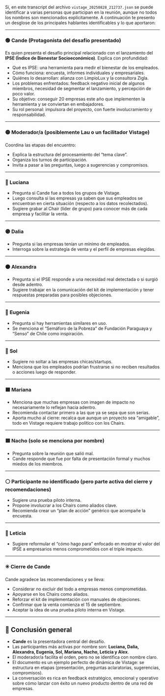 Sí, en este transcript del archivo `vistage_20250828_212737.json` se puede identificar a varias personas que participan en la reunión, aunque no todos los nombres son mencionados explícitamente. A continuación te presento un desglose de los principales hablantes identificables y lo que aportaron:

---

### 🟢 **Cande (Protagonista del desafío presentado)**

Es quien presenta el desafío principal relacionado con el lanzamiento del **IPSE (Índice de Bienestar Socioeconómico)**. Explica con profundidad:

* Qué es IPSE: una herramienta para medir el bienestar de los empleados.
* Cómo funciona: encuesta, informes individuales y empresariales.
* Quiénes lo desarrollan: alianza con LimpioLux y la consultora Zigla.
* Los problemas enfrentados: feedback negativo inicial de algunos miembros, necesidad de segmentar el lanzamiento, y percepción de poco valor.
* Su objetivo: conseguir 20 empresas este año que implementen la herramienta y se conviertan en embajadores.
* Su rol personal: impulsora del proyecto, con fuerte involucramiento y responsabilidad.

---

### 🟡 **Moderador/a (posiblemente Lau o un facilitador Vistage)**

Coordina las etapas del encuentro:

* Explica la estructura del procesamiento del “tema clave”.
* Organiza los turnos de participación.
* Invita a pasar a las preguntas, luego a sugerencias y compromisos.

---

### 🔵 **Luciana**

* Pregunta si Cande fue a todos los grupos de Vistage.
* Luego consulta si las empresas ya saben que sus empleados se encuentran en cierta situación (respecto a los datos recolectados).
* Sugiere grabar al Chair (líder de grupo) para conocer más de cada empresa y facilitar la venta.

---

### 🟣 **Dalia**

* Pregunta si las empresas tenían un mínimo de empleados.
* Interroga sobre la estrategia de venta y el perfil de empresas elegidas.

---

### 🟤 **Alexandra**

* Pregunta si el IPSE responde a una necesidad real detectada o si surgió desde adentro.
* Sugiere trabajar en la comunicación del kit de implementación y tener respuestas preparadas para posibles objeciones.

---

### 🔶 **Eugenia**

* Pregunta si hay herramientas similares en uso.
* Se menciona el “Semáforo de la Pobreza” de Fundación Paraguaya y “Senso” de Chile como inspiración.

---

### 🔷 **Sol**

* Sugiere no soltar a las empresas chicas/startups.
* Menciona que los empleados podrían frustrarse si no reciben resultados o acciones luego de responder.

---

### 🟩 **Mariana**

* Menciona que muchas empresas con imagen de impacto no necesariamente lo reflejan hacia adentro.
* Recomienda contactar primero a las que ya se sepa que son serias.
* Aporta mucho al cierre: recalca que aunque un proyecto sea “amigable”, todo en Vistage requiere trabajo político con los Chairs.

---

### 🟥 **Nacho (solo se menciona por nombre)**

* Pregunta sobre la reunión que salió mal.
* Cande responde que fue por falta de presentación formal y muchos miedos de los miembros.

---

### ⚪ **Participante no identificado (pero parte activa del cierre y recomendaciones)**

* Sugiere una prueba piloto interna.
* Propone involucrar a los Chairs como aliados clave.
* Recomienda crear un “plan de acción” genérico que acompañe la encuesta.

---

### 🔘 **Leticia**

* Sugiere reformular el “cómo hago para” enfocado en mostrar el valor del IPSE a empresarios menos comprometidos con el triple impacto.

---

### ✳️ **Cierre de Cande**

Cande agradece las recomendaciones y se lleva:

* Considerar no excluir del todo a empresas menos comprometidas.
* Apoyarse en los Chairs como aliados.
* Reforzar el kit de implementación con manuales de objeciones.
* Confirmar que la venta comienza el 15 de septiembre.
* Aceptar la idea de una prueba piloto interna en Vistage.

---

## 📝 Conclusión general

* **Cande** es la presentadora central del desafío.
* Las participantes más activas por nombre son: **Luciana, Dalia, Alexandra, Eugenia, Sol, Mariana, Nacho, Leticia y Alex**.
* El moderador/a facilita el orden, pero no se identifica con nombre claro.
* El documento es un ejemplo perfecto de dinámica de Vistage: se estructura en etapas (presentación, preguntas aclaratorias, sugerencias, compromisos).
* La conversación es rica en feedback estratégico, emocional y operativo sobre cómo lanzar con éxito un nuevo producto dentro de una red de empresas.
